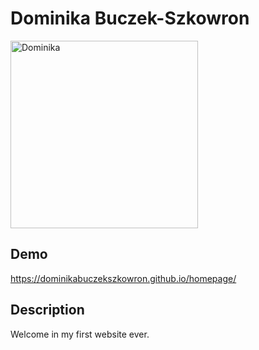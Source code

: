 # Dominika Buczek-Szkowron
<img src="images/zdjęcie%20na%20slacka.png" alt="Dominika" width="300" />

## Demo
https://dominikabuczekszkowron.github.io/homepage/
## Description
Welcome in my first website ever. 
